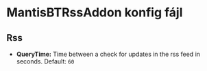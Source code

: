 # MantisBTRssAddon konfig fájl

## Rss

* **QueryTime:** Time between a check for updates in the rss feed in seconds. Default: `60`
